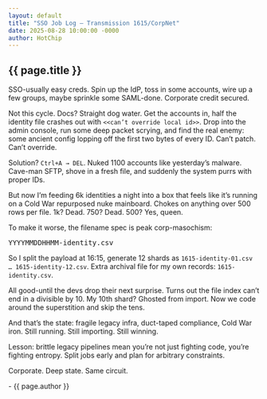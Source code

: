 ```yaml
---
layout: default
title: "SSO Job Log – Transmission 1615/CorpNet"
date: 2025-08-28 10:00:00 -0000
author: HotChip
---
```


<div class="terminal-log terminal-log--left-aligned">
  <h2 class="crt-green">{{ page.title }}</h2>
  <p>SSO-usually easy creds. Spin up the IdP, toss in some accounts, wire up a few groups, maybe sprinkle some SAML-done. Corporate credit secured.</p>
  <p>Not this cycle. Docs? Straight dog water. Get the accounts in, half the identity file crashes out with <code>&lt;&lt;can’t override local id&gt;&gt;</code>. Drop into the admin console, run some deep packet scrying, and find the real enemy: some ancient config lopping off the first two bytes of every ID. Can’t patch. Can’t override.</p>
  <p>Solution? <code>Ctrl+A → DEL</code>. Nuked 1100 accounts like yesterday’s malware. Cave-man SFTP, shove in a fresh file, and suddenly the system purrs with proper IDs.</p>
  <p>But now I’m feeding 6k identities a night into a box that feels like it’s running on a Cold War repurposed nuke mainboard. Chokes on anything over 500 rows per file. 1k? Dead. 750? Dead. 500? Yes, queen.</p>
  <p>To make it worse, the filename spec is peak corp-masochism:</p>
  <pre>YYYYMMDDHHMM-identity.csv</pre>
  <p>So I split the payload at 16:15, generate 12 shards as <code>1615-identity-01.csv … 1615-identity-12.csv</code>. Extra archival file for my own records: <code>1615-identity.csv</code>.</p>
  <p>All good-until the devs drop their next surprise. Turns out the file index can’t end in a divisible by 10. My 10th shard? Ghosted from import. Now we code around the superstition and skip the tens.</p>
  <p>And that’s the state: fragile legacy infra, duct-taped compliance, Cold War iron. Still running. Still importing. Still winning.</p>
  <p>Lesson: brittle legacy pipelines mean you’re not just fighting code, you’re fighting entropy. Split jobs early and plan for arbitrary constraints.</p>
  <p class="glitch mt-2">Corporate. Deep state. Same circuit.</p>
  <p class="post-signature">- {{ page.author }}</p>
</div>